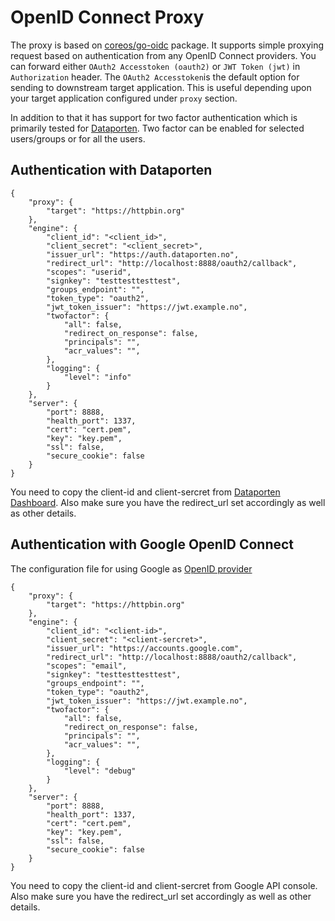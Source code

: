 # OpenID Connect Proxy

The proxy is based on [coreos/go-oidc](https://github.com/coreos/go-oidc/) package. It supports simple proxying request based on authentication from any OpenID Connect providers. You can forward either `OAuth2 Accesstoken (oauth2)` or `JWT Token (jwt)` in `Authorization` header. The `OAuth2 Accesstoken`is the default option for sending to downstream target application. This is useful depending upon your target application configured under `proxy` section.

In addition to that it has support for two factor authentication which is primarily tested for [Dataporten](https://docs.dataporten.no/). Two factor can be enabled for selected users/groups or for all the users.

## Authentication with Dataporten

```
{
    "proxy": {
        "target": "https://httpbin.org"
    },
    "engine": {
        "client_id": "<client_id>",
        "client_secret": "<client_secret>",
        "issuer_url": "https://auth.dataporten.no",
        "redirect_url": "http://localhost:8888/oauth2/callback",
        "scopes": "userid",
        "signkey": "testtesttesttest",
        "groups_endpoint": "",
        "token_type": "oauth2",
        "jwt_token_issuer": "https://jwt.example.no",
        "twofactor": {
            "all": false,
            "redirect_on_response": false,
            "principals": "",
            "acr_values": "",
        },
        "logging": {
            "level": "info"
        }
    },
    "server": {
        "port": 8888,
        "health_port": 1337,
        "cert": "cert.pem",
        "key": "key.pem",
        "ssl": false,
        "secure_cookie": false
    }
}
```

You need to copy the client-id and client-sercret from [Dataporten Dashboard](https://dashboard.dataporten.no/). Also make sure you have the redirect_url set accordingly as well as other details.

## Authentication with Google OpenID Connect

The configuration file for using Google as [OpenID provider](https://developers.google.com/identity/protocols/OpenIDConnect)

```
{
    "proxy": {
        "target": "https://httpbin.org"
    },
    "engine": {
        "client_id": "<client-id>",
        "client_secret": "<client-sercret>",
        "issuer_url": "https://accounts.google.com",
        "redirect_url": "http://localhost:8888/oauth2/callback",
        "scopes": "email",
        "signkey": "testtesttesttest",
        "groups_endpoint": "",
        "token_type": "oauth2",
        "jwt_token_issuer": "https://jwt.example.no",
        "twofactor": {
            "all": false,
            "redirect_on_response": false,
            "principals": "",
            "acr_values": "",
        },
        "logging": {
            "level": "debug"
        }
    },
    "server": {
        "port": 8888,
        "health_port": 1337,
        "cert": "cert.pem",
        "key": "key.pem",
        "ssl": false,
        "secure_cookie": false
    }
}
```

You need to copy the client-id and client-sercret from Google API console. Also make sure you have the redirect_url set accordingly as well as other details.